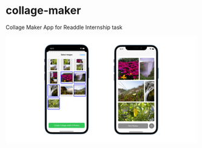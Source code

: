 # collage-maker
Collage Maker App for Readdle Internship task


![](images/MacBook%20Pro%20-%201.png)
